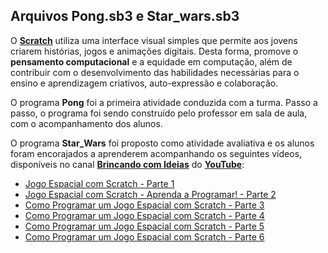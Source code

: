 ## Arquivos Pong.sb3 e Star_wars.sb3
O **[Scratch](https://scratch.mit.edu/)** utiliza uma interface visual simples que permite aos jovens criarem histórias, jogos e animações digitais. Desta forma, promove o **pensamento computacional** e a equidade em computação, além de contribuir com o desenvolvimento das habilidades necessárias para o ensino e aprendizagem criativos, auto-expressão e colaboração.

O programa **Pong** foi a primeira atividade conduzida com a turma. Passo a passo, o programa foi sendo construído pelo professor em sala de aula, com o acompanhamento dos alunos.

O programa **Star_Wars** foi proposto como atividade avaliativa e os alunos foram encorajados a aprenderem acompanhando os seguintes vídeos, disponíveis no canal **[Brincando com Ideias](https://www.youtube.com/c/BrincandocomIdeias)** do **[YouTube](https://www.youtube.com/)**:
- [Jogo Espacial com Scratch - Parte 1](https://www.youtube.com/watch?v=7-yd-l-N310&t=61s)
- [Jogo Espacial com Scratch - Aprenda a Programar! - Parte 2](https://www.youtube.com/watch?v=SLZ3jjSZ3Ag&t=66s)
- [Como Programar um Jogo Espacial com Scratch - Parte 3](https://www.youtube.com/watch?v=kXbD5U77uPY)
- [Como Programar um Jogo Espacial com Scratch - Parte 4](https://www.youtube.com/watch?v=1bax3FcwRN8)
- [Como Programar um Jogo Espacial com Scratch - Parte 5](https://www.youtube.com/watch?v=zqhWKmlq3A4)
- [Como Programar um Jogo Espacial com Scratch - Parte 6](https://www.youtube.com/watch?v=FK8Mq8RGIzw)
